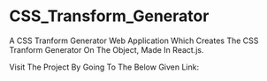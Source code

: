 # CSS_Transform_Generator

A CSS Tranform Generator Web Application Which Creates The CSS Tranform Generator On The Object, Made In React.js.

Visit The Project By Going To The Below Given Link:
